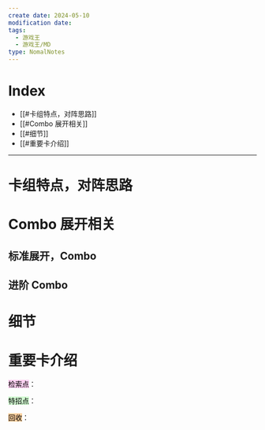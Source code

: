```yaml
---
create date: 2024-05-10
modification date: 
tags:
  - 游戏王
  - 游戏王/MD
type: NomalNotes
---
```


# Index
- [[#卡组特点，对阵思路]]
- [[#Combo 展开相关]]
- [[#细节]]
- [[#重要卡介绍]]
---
# 卡组特点，对阵思路
# Combo 展开相关
## 标准展开，Combo
## 进阶 Combo
# 细节
# 重要卡介绍

<mark style="background: #FFB8EBA6;">检索点</mark>：

<mark style="background: #BBFABBA6;">特招点</mark>：

<mark style="background: #FFB86CA6;">回收</mark>：